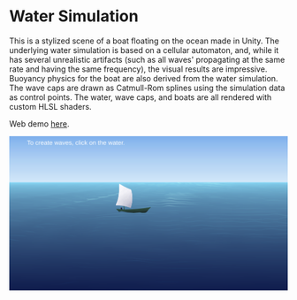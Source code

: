 # Water Simulation

This is a stylized scene of a boat floating on the ocean made in Unity. The underlying water simulation is based on a cellular automaton, and, while it has several unrealistic artifacts (such as all waves' propagating at the same rate and having the same frequency), the visual results are impressive. Buoyancy physics for the boat are also derived from the water simulation. The wave caps are drawn as Catmull-Rom splines using the simulation data as control points. The water, wave caps, and boats are all rendered with custom HLSL shaders.

Web demo [here](https://colinmcculloughbenner.github.io/water-sim-demo/).

![alt text](screenshot.png "screenshot")